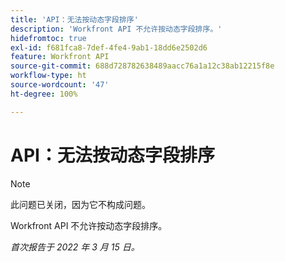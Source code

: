 ```yaml
---
title: 'API：无法按动态字段排序'
description: 'Workfront API 不允许按动态字段排序。'
hidefromtoc: true
exl-id: f681fca8-7def-4fe4-9ab1-18dd6e2502d6
feature: Workfront API
source-git-commit: 688d728782638489aacc76a1a12c38ab12215f8e
workflow-type: ht
source-wordcount: '47'
ht-degree: 100%

---
```


# API：无法按动态字段排序

<!--Requested article: Article exists to let people know they can't do this.-->

>[!NOTE]
>
>此问题已关闭，因为它不构成问题。

Workfront API 不允许按动态字段排序。

_首次报告于 2022 年 3 月 15 日。_
